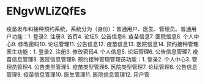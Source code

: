 # ENgvWLiZQfEs
疫苗发布和接种预约系统，系统分为（身份）：普通用户、医生、管理员。普通用户功能：1. 登录2. 注册3. 首页4. 论坛5. 公告信息6. 疫苗信息7. 医院信息8. 个人中心9. 修改密码10. 论坛管理11. 公告信息12. 疫苗信息13. 医院信息14. 预约接种管理医生功能：1. 登录2. 注册3. 修改密码4. 个人信息5. 论坛管理6. 公告信息管理7. 疫苗信息管理8. 医院信息管理9. 预约接种管理管理员功能：1. 登录2. 个人中心3. 管理员管理4. 公告类型管理5. 疫苗类型管理6. 医院类型管理7. 论坛管理8. 公告信息管理9. 疫苗信息管理10. 医生管理11. 医院信息管理12. 用户管

